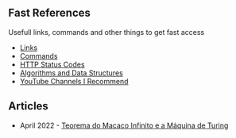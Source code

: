## Fast References

Usefull links, commands and other things to get fast access

- [Links](?links)
- [Commands](?commands)
- [HTTP Status Codes](?http)
- [Algorithms and Data Structures](?algorithms)
- [YouTube Channels I Recommend](?youtube)

## Articles

- April 2022 - [Teorema do Macaco Infinito e a Máquina de Turing](?teorema-do-macaco-infinito-e-maquina-de-turing)
